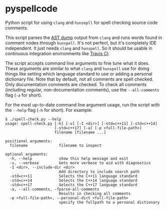 # pyspellcode
Python script for using `clang` and `hunsepll` for spell checking source code comments.

This script parses the [AST dump](http://clang.llvm.org/docs/IntroductionToTheClangAST.html) output from `clang` and runs words found in comment nodes through `hunspell`. It's not perfect, but it's completely IDE independent. It just needs `clang` and `hunspell`. So it should be usable in continuous integration environments like [Travis CI](https://travis-ci.org).

The script accepts command line arguments to fine tune what it does. These arguments are similar to what `clang` and `hunspell` use for doing things like setting which language standard to use or adding a personal dictionary file. Note that by default, not all comments are spell checked. Only documentation comments are checked. To check all comments (including regular, non-documentation comments), use the `--all-comments` flag (`-a` for short).

For the most up-to-date command line argument usage, run the script with the `--help` flag (`-h` for short). For example:
```
$ ./spell-check.py --help
usage: spell-check.py [-h] [-v] [-I <dir>] [-std=c++11] [-std=c++14]
                      [-std=c++17] [-a] [-p <full-file-path>]
                      filename [filename ...]

positional arguments:
  filename              filename to inspect

optional arguments:
  -h, --help            show this help message and exit
  -v, --verbose         Gets more verbose to aid with diagnostics
  -I <dir>, --include-dir <dir>
                        Add directory to include search path
  -std=c++11            Selects the C++11 language standard
  -std=c++14            Selects the C++14 language standard
  -std=c++17            Selects the C++17 language standard
  -a, --all-comments, -fparse-all-comments
                        Results in checking all comments
  -p <full-file-path>, --personal-dict <full-file-path>
                        specify the fullpath to a personal dictionary
```
